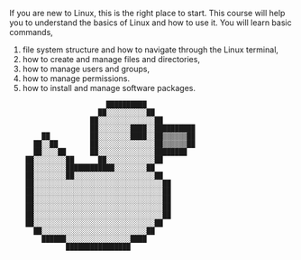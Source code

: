 If you are new to Linux, this is the right place to start. This course will help you to understand the basics of Linux and how to use it. You will learn basic commands,

1. file system structure and how to navigate through the Linux terminal,
2. how to create and manage files and directories,
3. how to manage users and groups,
4. how to manage permissions.
5. how to install and manage software packages.

```plain
                        ██████████
                      ██░░░░░░░░░░██
                    ██░░░░░░░░░░░░░░██
                    ██░░░░░░░░████░░██████████
        ██          ██░░░░░░░░████░░██▒▒▒▒▒▒██
      ██░░██        ██░░░░░░░░░░░░░░██▒▒▒▒▒▒██
      ██░░░░██      ██░░░░░░░░░░░░░░████████
    ██░░░░░░░░██      ██░░░░░░░░░░░░██
    ██░░░░░░░░████████████░░░░░░░░██
    ██░░░░░░░░██░░░░░░░░░░░░░░░░░░░░██
    ██░░░░░░░░░░░░░░░░░░░░░░░░░░░░░░░░██
    ██░░░░░░░░░░░░░░░░░░░░░░░░░░░░░░░░██
    ██░░░░░░░░░░░░░░░░░░░░░░░░░░░░░░░░██
    ██░░░░░░░░░░░░░░░░░░░░░░░░░░░░░░░░██
    ██░░░░░░░░░░░░░░░░░░░░░░░░░░░░░░░░██
    ██░░░░░░░░░░░░░░░░░░░░░░░░░░░░░░██
      ██░░░░░░░░░░░░░░░░░░░░░░░░░░██
        ██████░░░░░░░░░░░░░░░░████
              ████████████████
```
